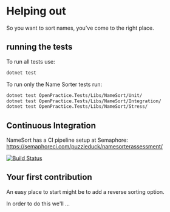 
# Helping out

So you want to sort names, you've come to the right place.

## running the tests

To run all tests use:

```sh
dotnet test
```

To run only the Name Sorter tests run:
```sh
dotnet test OpenPractice.Tests/Libs/NameSort/Unit/
dotnet test OpenPractice.Tests/Libs/NameSort/Integration/
dotnet test OpenPractice.Tests/Libs/NameSort/Stress/
```

## Continuous Integration

NameSort has a CI pipeline setup at Semaphore: https://semaphoreci.com/puzzleduck/namesorterassessment/

[![Build Status](https://semaphoreci.com/api/v1/puzzleduck/namesorterassessment/branches/master/badge.svg)](https://semaphoreci.com/puzzleduck/namesorterassessment)


## Your first contribution

An easy place to start might be to add a reverse sorting option.

In order to do this we'll ...
